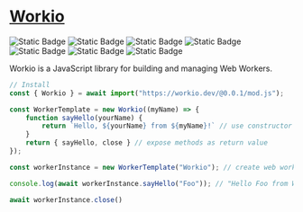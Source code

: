 # [Workio](https://workio.dev)
![Static Badge](https://img.shields.io/badge/80-gray?logo=google-chrome&labelColor=gray&color=lightgreen)
![Static Badge](https://img.shields.io/badge/80-gray?logo=microsoft-edge&labelColor=gray&color=lightgreen)
![Static Badge](https://img.shields.io/badge/67-gray?logo=opera&logoColor=e44&labelColor=gray&color=lightgreen)
![Static Badge](https://img.shields.io/badge/114-gray?logo=firefox&labelColor=gray&color=lightgreen)
![Static Badge](https://img.shields.io/badge/15-gray?logo=safari&labelColor=gray&color=lightgreen&logoColor=lightblue)
![Static Badge](https://img.shields.io/badge/1.0-gray?logo=deno&labelColor=gray&color=lightgreen)
![Static Badge](https://img.shields.io/badge/12-gray?logo=nodedotjs&labelColor=gray&color=lightgreen&logoColor=12ff15)

Workio is a JavaScript library for building and managing Web Workers.

```javascript
// Install
const { Workio } = await import("https://workio.dev/@0.0.1/mod.js");

const WorkerTemplate = new Workio((myName) => {
    function sayHello(yourName) {
        return `Hello, ${yourName} from ${myName}!` // use constructor arguments
    }
    return { sayHello, close } // expose methods as return value
});

const workerInstance = new WorkerTemplate("Workio"); // create web worker

console.log(await workerInstance.sayHello("Foo")); // "Hello Foo from Workio!"

await workerInstance.close()
```